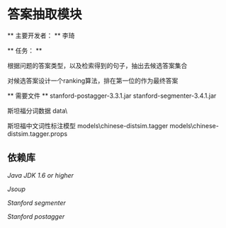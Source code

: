 ﻿# 答案抽取模块 #


** 主要开发者： ** 李琦


** 任务： **

根据问题的答案类型，以及检索得到的句子，抽出去候选答案集合
	
对候选答案设计一个ranking算法，排在第一位的作为最终答案

** 需要文件 **
stanford-postagger-3.3.1.jar
stanford-segmenter-3.4.1.jar

斯坦福分词数据
data\

斯坦福中文词性标注模型
models\chinese-distsim.tagger
models\chinese-distsim.tagger.props


依赖库
-------

<i>Java JDK 1.6 or higher<i>

<i>Jsoup</i>

<i>Stanford segmenter</i>

<i>Stanford postagger</i>